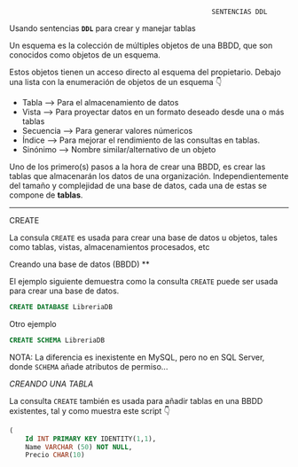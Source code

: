                                                        SENTENCIAS DDL
                                        
Usando sentencias **``DDL``** para crear y manejar tablas

Un esquema es la colección de múltiples objetos de una BBDD, que son conocidos como objetos de un esquema.

Estos objetos tienen un acceso directo al esquema del propietario. Debajo una lista con la enumeración de objetos de un esquema 👇



  * Tabla     --> Para el almacenamiento de datos
  * Vista     --> Para proyectar datos en un formato deseado desde una o más tablas
  * Secuencia --> Para generar valores númericos
  * Índice    --> Para mejorar el rendimiento de las consultas en tablas.
  * Sinónimo  --> Nombre similar/alternativo de un objeto
  
Uno de los primero(s) pasos a la hora de crear una BBDD, es crear las tablas que almacenarán los datos de una organización. Independientemente del tamaño y complejidad de una base de datos, cada una de estas se compone de **tablas**.

  ***
CREATE

La consula ``CREATE`` es usada para crear una base de datos u objetos, tales como tablas, vistas, almacenamientos procesados, etc

  
  
Creando una base de datos (BBDD)
** 

El ejemplo siguiente demuestra como la consulta ``CREATE`` puede ser usada para crear una base de datos.

```sql
CREATE DATABASE LibreriaDB
```

Otro ejemplo

```sql
CREATE SCHEMA LibreriaDB
```

NOTA: La diferencia es inexistente en MySQL, pero no en SQL Server, donde ``SCHEMA`` añade atributos de permiso...

*CREANDO UNA TABLA*

La consulta ``CREATE`` también es usada para añadir tablas en una BBDD existentes, tal y como muestra este script 👇

```sql CREATE TABLE Libros
(
    Id INT PRIMARY KEY IDENTITY(1,1),
    Name VARCHAR (50) NOT NULL,
    Precio CHAR(10)
```

 

